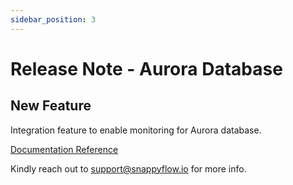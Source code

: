 ```yaml
---
sidebar_position: 3 
---
```

# Release Note - Aurora Database

## New Feature

Integration feature to enable monitoring for Aurora database.

[Documentation Reference](/docs/sidebar-snappyflow-saas/Integrations/plugin/auroraDB)

Kindly reach out to [support@snappyflow.io](mailto:support@snappyflow.io) for more info.







